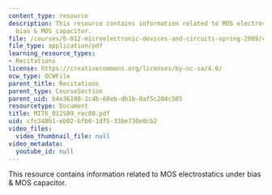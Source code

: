 ```yaml
---
content_type: resource
description: This resource contains information related to MOS electrostatics under
  bias & MOS capacitor.
file: /courses/6-012-microelectronic-devices-and-circuits-spring-2009/cfc348b1eb02bfb01df533be730e0cb2_MIT6_012S09_rec08.pdf
file_type: application/pdf
learning_resource_types:
- Recitations
license: https://creativecommons.org/licenses/by-nc-sa/4.0/
ocw_type: OCWFile
parent_title: Recitations
parent_type: CourseSection
parent_uid: b4e36188-1c4b-60eb-db1b-0af5c204c505
resourcetype: Document
title: MIT6_012S09_rec08.pdf
uid: cfc348b1-eb02-bfb0-1df5-33be730e0cb2
video_files:
  video_thumbnail_file: null
video_metadata:
  youtube_id: null
---
```

This resource contains information related to MOS electrostatics under bias & MOS capacitor.